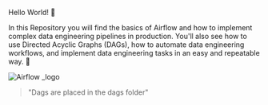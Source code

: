 Hello World! 👋


In this Repository you will find the basics of Airflow and how to implement complex data engineering pipelines in production. You'll also see how to use Directed Acyclic Graphs (DAGs), how to automate data engineering workflows, and implement data engineering tasks in an easy and repeatable way. 🔂

![Airflow _logo](https://airflow.apache.org/images/feature-image.png)


>"Dags are placed in the dags folder"
